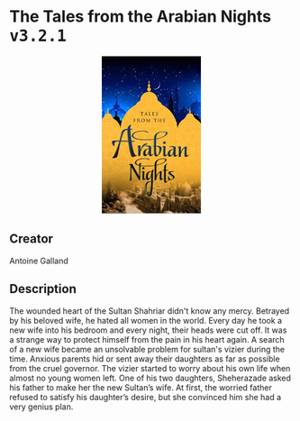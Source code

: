 
# The Tales from the Arabian Nights <kbd>v3.2.1</kbd>

<center>
  <img src="./cover-1024.jpg"/>
</center>

## Creator
Antoine Galland

## Description
<p>The wounded heart of the Sultan Shahriar didn't know any mercy. Betrayed by his beloved wife, he hated all women in the world. Every day he took a new wife into his bedroom and every night, their heads were cut off. It was a strange way to protect himself from the pain in his heart again. A search of a new wife became an unsolvable problem for sultan's vizier during the time. Anxious parents hid or sent away their daughters as far as possible from the cruel governor. The vizier started to worry about his own life when almost no young women left. One of his two daughters, Sheherazade asked his father to make her the new Sultan’s wife. At first, the worried father refused to satisfy his daughter’s desire, but she convinced him she had a very genius plan.</p>
